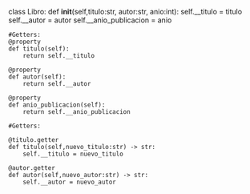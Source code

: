 class Libro:
    def __init__(self,titulo:str, autor:str, anio:int):
        self.__titulo = titulo
        self.__autor = autor
        self.__anio_publicacion = anio
    
    #Getters:
    @property
    def titulo(self):
        return self.__titulo
    
    @property
    def autor(self):
        return self.__autor
    
    @property
    def anio_publicacion(self):
        return self.__anio_publicacion
    
    #Getters:

    @titulo.getter
    def titulo(self,nuevo_titulo:str) -> str:
        self.__titulo = nuevo_titulo

    @autor.getter
    def autor(self,nuevo_autor:str) -> str:
        self.__autor = nuevo_autor